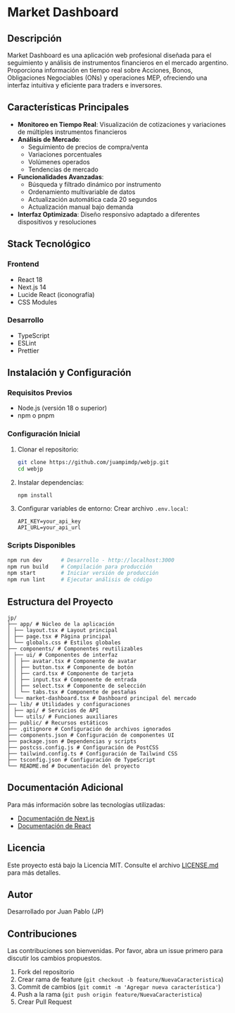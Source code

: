 # Market Dashboard

## Descripción

Market Dashboard es una aplicación web profesional diseñada para el seguimiento y análisis de instrumentos financieros en el mercado argentino. Proporciona información en tiempo real sobre Acciones, Bonos, Obligaciones Negociables (ONs) y operaciones MEP, ofreciendo una interfaz intuitiva y eficiente para traders e inversores.

## Características Principales

- **Monitoreo en Tiempo Real**: Visualización de cotizaciones y variaciones de múltiples instrumentos financieros
- **Análisis de Mercado**: 
  - Seguimiento de precios de compra/venta
  - Variaciones porcentuales
  - Volúmenes operados
  - Tendencias de mercado
- **Funcionalidades Avanzadas**:
  - Búsqueda y filtrado dinámico por instrumento
  - Ordenamiento multivariable de datos
  - Actualización automática cada 20 segundos
  - Actualización manual bajo demanda
- **Interfaz Optimizada**: Diseño responsivo adaptado a diferentes dispositivos y resoluciones

## Stack Tecnológico

### Frontend
- React 18
- Next.js 14
- Lucide React (iconografía)
- CSS Modules

### Desarrollo
- TypeScript
- ESLint
- Prettier

## Instalación y Configuración

### Requisitos Previos
- Node.js (versión 18 o superior)
- npm o pnpm

### Configuración Inicial
1. Clonar el repositorio:
   ```bash
   git clone https://github.com/juampimdp/webjp.git
   cd webjp
   ```

2. Instalar dependencias:
   ```bash
   npm install
   ```

3. Configurar variables de entorno:
   Crear archivo `.env.local`:
   ```env
   API_KEY=your_api_key
   API_URL=your_api_url
   ```

### Scripts Disponibles

```bash
npm run dev      # Desarrollo - http://localhost:3000
npm run build    # Compilación para producción
npm start        # Iniciar versión de producción
npm run lint     # Ejecutar análisis de código
```

## Estructura del Proyecto

```
jp/
├── app/ # Núcleo de la aplicación
│ ├── layout.tsx # Layout principal
│ ├── page.tsx # Página principal
│ └── globals.css # Estilos globales
├── components/ # Componentes reutilizables
│ ├── ui/ # Componentes de interfaz
│ │ ├── avatar.tsx # Componente de avatar
│ │ ├── button.tsx # Componente de botón
│ │ ├── card.tsx # Componente de tarjeta
│ │ ├── input.tsx # Componente de entrada
│ │ ├── select.tsx # Componente de selección
│ │ └── tabs.tsx # Componente de pestañas
│ └── market-dashboard.tsx # Dashboard principal del mercado
├── lib/ # Utilidades y configuraciones
│ ├── api/ # Servicios de API
│ └── utils/ # Funciones auxiliares
├── public/ # Recursos estáticos
├── .gitignore # Configuración de archivos ignorados
├── components.json # Configuración de componentes UI
├── package.json # Dependencias y scripts
├── postcss.config.js # Configuración de PostCSS
├── tailwind.config.ts # Configuración de Tailwind CSS
├── tsconfig.json # Configuración de TypeScript
└── README.md # Documentación del proyecto
```

## Documentación Adicional

Para más información sobre las tecnologías utilizadas:

- [Documentación de Next.js](https://nextjs.org/docs)
- [Documentación de React](https://reactjs.org/)

## Licencia

Este proyecto está bajo la Licencia MIT. Consulte el archivo [LICENSE.md](LICENSE.md) para más detalles.

## Autor

Desarrollado por Juan Pablo (JP)

## Contribuciones

Las contribuciones son bienvenidas. Por favor, abra un issue primero para discutir los cambios propuestos.

1. Fork del repositorio
2. Crear rama de feature (`git checkout -b feature/NuevaCaracteristica`)
3. Commit de cambios (`git commit -m 'Agregar nueva característica'`)
4. Push a la rama (`git push origin feature/NuevaCaracteristica`)
5. Crear Pull Request
